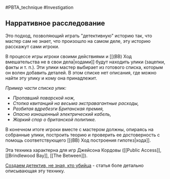 #PBTA_technique #Investigation 
## Нарративное расследование
Это подход, позволяющий играть "детективную" историю так, что мастер сам не знает, что произошло на самом деле, эту историю расскажут сами игроки.

В процессе игры игроки своими действиями и [[(BB) Ход вмешательства не в свои дела|ходами]] будут находить улики (зацепки, факты и т. п.). Эти улики мастер выбирает из готового списка, которым он волен добавить деталей. В этом списке нет описания, где можно найти эту улику и кому она принадлежит.

*Пример части списка улик:*
- *Пропавший поварской нож,*
- *Стопка квитанций на весьма экстравагантные расходы,*
- *Разбитая вдребезги Британская премия,*
- *Опасно изношенный электрический кабель,*
- *Жаркий спор о британской политике.*

В конечном итоге игроки вместе с мастером должны, опираясь на собранные улики, построить теорию и проверить ее достоверность с помощь соответствующего [[(BB) Ход построения гипотез|хода]].


Эта техника характерна для игр Джейсона Кордовы ([[Public Access]], [[Brindlewood Bay]], [[The Between]]).

[Создаем детектив, не зная, кто убийца](https://vk.com/@guprs_mentor-cordova)  - статья боле детально описывающая эту технику.